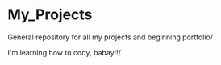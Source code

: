 # My_Projects
General repository for all my projects and beginning portfolio/

I'm learning how to cody, babay!!/

